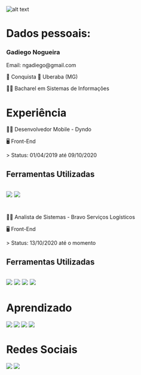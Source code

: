 ![alt text](https://github.com/GadiegoN.png)

# Dados pessoais:
  <h3> Gadiego Nogueira </h3>
  <p> Email: ngadiego@gmail.com </p>
  <p> 📌 Conquista 🔁 Uberaba (MG) </p>
  <p> 👨‍🎓 Bacharel em Sistemas de Informações </p>
  
# Experiência
<p> 👨‍💻 Desenvolvedor Mobile - Dyndo </p>
<p> 🖥️ Front-End </p>
> Status: 01/04/2019 até 09/10/2020

<h2> Ferramentas Utilizadas <h2>
<img src="https://img.shields.io/badge/Vue.js-35495E?style=for-the-badge&logo=vue.js&logoColor=4FC08D" /> <img src="https://img.shields.io/badge/JavaScript-F7DF1E?style=for-the-badge&logo=javascript&logoColor=black" />

#
  
<p> 👨‍💻 Analista de Sistemas - Bravo Serviços Logísticos </p>
<p> 🖥️ Front-End </p>
> Status: 13/10/2020 até o momento

<h2> Ferramentas Utilizadas <h2>
<img src="https://img.shields.io/badge/Angular-DD0031?style=for-the-badge&logo=angular&logoColor=white" /> <img src="https://img.shields.io/badge/HTML5-E34F26?style=for-the-badge&logo=html5&logoColor=white" /> <img src="https://img.shields.io/badge/CSS3-1572B6?style=for-the-badge&logo=css3&logoColor=white" /> <img src="https://img.shields.io/badge/TypeScript-007ACC?style=for-the-badge&logo=typescript&logoColor=white" />

# Aprendizado
<img src="https://img.shields.io/badge/Flutter-02569B?style=for-the-badge&logo=flutter&logoColor=white" /> <img src="https://img.shields.io/badge/React-20232A?style=for-the-badge&logo=react&logoColor=61DAFB" /> <img src="https://img.shields.io/badge/C%2B%2B-00599C?style=for-the-badge&logo=c%2B%2B&logoColor=white" /> <img src="https://img.shields.io/badge/MySQL-00000F?style=for-the-badge&logo=mysql&logoColor=white" />

# Redes Sociais
[<img src="https://img.shields.io/badge/linkedin-%230077B5.svg?&style=for-the-badge&logo=linkedin&logoColor=white" />](https://br.linkedin.com/in/gadiego-nogueira-128248120)
[<img src = "https://img.shields.io/badge/instagram-%23E4405F.svg?&style=for-the-badge&logo=instagram&logoColor=white">](https://www.instagram.com/gadiego_nogueira/)

